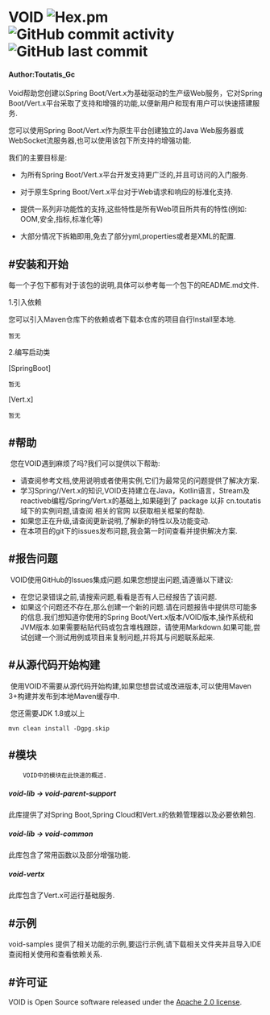 # VOID  ![Hex.pm](https://img.shields.io/hexpm/l/blue?style=flat-square)![GitHub commit activity](https://img.shields.io/github/commit-activity/w/ToutatisGc/VOID?style=flat-square)![GitHub last commit](https://img.shields.io/github/last-commit/ToutatisGc/VOID?style=flat-square)

#### Author:Toutatis_Gc

Void帮助您创建以Spring Boot/Vert.x为基础驱动的生产级Web服务，它对Spring Boot/Vert.x平台采取了支持和增强的功能,以便新用户和现有用户可以快速搭建服务.



您可以使用Spring Boot/Vert.x作为原生平台创建独立的Java Web服务器或WebSocket流服务器,也可以使用该包下所支持的增强功能.



我们的主要目标是:

- 为所有Spring Boot/Vert.x平台开发支持更广泛的,并且可访问的入门服务.

- 对于原生Spring Boot/Vert.x平台对于Web请求和响应的标准化支持.

- 提供一系列非功能性的支持,这些特性是所有Web项目所共有的特性(例如: OOM,安全,指标,标准化等)

- 大部分情况下拆箱即用,免去了部分yml,properties或者是XML的配置.

  

## #安装和开始

​		每一个子包下都有对于该包的说明,具体可以参考每一个包下的README.md文件.



1.引入依赖

您可以引入Maven仓库下的依赖或者下载本仓库的项目自行Install至本地.

```
暂无
```



2.编写启动类

[SpringBoot]

```
暂无
```

[Vert.x]

```
暂无
```



## #帮助

​		您在VOID遇到麻烦了吗?我们可以提供以下帮助:

- 请查阅参考文档,使用说明或者使用实例,它们为最常见的问题提供了解决方案.
- 学习Spring//Vert.x的知识,VOID支持建立在Java，Kotlin语言，Stream及reactiveb编程/Spring/Vert.x的基础上,如果碰到了 package 以非 cn.toutatis 域下的实例问题,请查阅 相关的官网 以获取相关框架的帮助.
- 如果您正在升级,请查阅更新说明,了解新的特性以及功能变动.
- 在本项目的git下的issues发布问题,我会第一时间查看并提供解决方案.



## #报告问题

​		VOID使用GitHub的Issues集成问题.如果您想提出问题,请遵循以下建议:

- 在您记录错误之前,请搜索问题,看看是否有人已经报告了该问题.
- 如果这个问题还不存在,那么创建一个新的问题.请在问题报告中提供尽可能多的信息.我们想知道你使用的Spring Boot/Vert.x版本/VOID版本,操作系统和JVM版本.如果需要粘贴代码或包含堆栈跟踪，请使用Markdown.如果可能,尝试创建一个测试用例或项目来复制问题,并将其与问题联系起来.



## #从源代码开始构建

​		使用VOID不需要从源代码开始构建,如果您想尝试或改进版本,可以使用Maven 3+构建并发布到本地Maven缓存中.

​		您还需要JDK 1.8或以上

```
mvn clean install -Dgpg.skip
```



## #模块

 		VOID中的模块在此快速的概述.



##### void-lib → void-parent-support

此库提供了对Spring Boot,Spring Cloud和Vert.x的依赖管理器以及必要依赖包.



##### void-lib → void-common

此库包含了常用函数以及部分增强功能.



##### void-vertx

此库包含了Vert.x可运行基础服务.

## #示例

void-samples 提供了相关功能的示例,要运行示例,请下载相关文件夹并且导入IDE 查阅相关使用和查看依赖关系.



## #许可证

VOID is Open Source software released under the [Apache 2.0 license](https://www.apache.org/licenses/LICENSE-2.0.html).